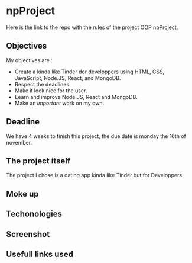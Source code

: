 # npProject
Here is the link to the repo with the rules of the project [OOP npProject](https://github.com/becodeorg/BXL-Swartz-3-21/tree/master/09-OOP-npProject).
## Objectives 
My objectives are : 
- Create a kinda like Tinder dor developpers using HTML, CSS, JavaScript, Node.JS, React, and MongoDB.
- Respect the deadlines.
- Make it look nice for the user.
- Learn and improve Node.JS, React and MongoDB.
- Make an *important* work on my own.

## Deadline
We have 4 weeks to finish this project, the due date is monday the 16th of november.
## The project itself 
The project I chose is a dating app kinda like Tinder but for Developpers.
## Moke up 
## Techonologies 
## Screenshot 
## Usefull links used 

